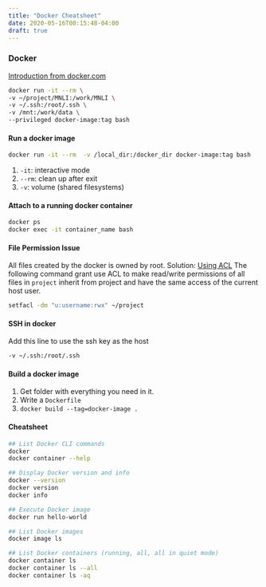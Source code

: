 ```yaml
---
title: "Docker Cheatsheet"
date: 2020-05-16T00:15:48-04:00
draft: true
---
```


### Docker

[Introduction from docker.com](https://docs.docker.com/get-started/)

```bash
docker run -it --rm \
-v ~/project/MNLI:/work/MNLI \
-v ~/.ssh:/root/.ssh \
-v /mnt:/work/data \
--privileged docker-image:tag bash
```

#### Run a docker image

```bash
docker run -it --rm  -v /local_dir:/docker_dir docker-image:tag bash
```

1. `-it`: interactive mode
2. `--rm`: clean up after exit
3. `-v`: volume (shared filesystems)

#### Attach to a running docker container
```bash
docker ps
docker exec -it container_name bash
```

#### File Permission Issue
All files created by the docker is owned by root.
Solution: [Using ACL](https://www.berthon.eu/2018/containers-volumes-and-file-permissions/)
The following command grant use ACL to make read/write permissions of all files in `project` inherit from project and have the same access of the current host user.
```bash
setfacl -dm "u:username:rwx" ~/project
```

#### SSH in docker
Add this line to use the ssh key as the host
```bash
-v ~/.ssh:/root/.ssh
```


#### Build a docker image
1. Get folder with everything you need in it.
2. Write a `Dockerfile`
3. `docker build --tag=docker-image .`

#### Cheatsheet
```bash
## List Docker CLI commands
docker
docker container --help

## Display Docker version and info
docker --version
docker version
docker info

## Execute Docker image
docker run hello-world

## List Docker images
docker image ls

## List Docker containers (running, all, all in quiet mode)
docker container ls
docker container ls --all
docker container ls -aq
```


